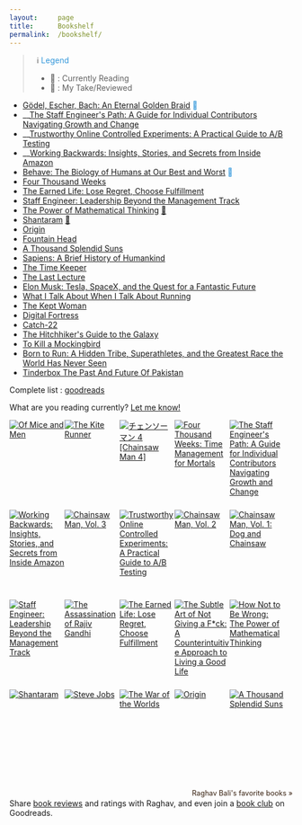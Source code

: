 ```yaml
---
layout:     page
title:      Bookshelf
permalink:  /bookshelf/
---
```


<style type="text/css">
    strong {
        color: #3498db;
        font-weight: 400;
    }
    blockquote {
        padding: 0px 23px;
    }
</style>


>  ℹ️ __Legend__
> - &#128214; : Currently Reading
> - 🔖 : My Take/Reviewed

- __[Gödel, Escher, Bach: An Eternal Golden Braid](https://www.goodreads.com/book/show/24113.G_del_Escher_Bach) &#128214;__
- __[The Staff Engineer's Path: A Guide for Individual Contributors Navigating Growth and Change](https://www.goodreads.com/book/show/61058107-the-staff-engineer-s-path)
- __[Trustworthy Online Controlled Experiments: A Practical Guide to A/B Testing](https://www.goodreads.com/book/show/51635906-trustworthy-online-controlled-experiments)
- __[Working Backwards: Insights, Stories, and Secrets from Inside Amazon](https://www.goodreads.com/book/show/53138083-working-backwards)
- __[Behave: The Biology of Humans at Our Best and Worst](https://www.goodreads.com/book/show/31170723-behave) &#128214;__
- [Four Thousand Weeks](https://www.goodreads.com/book/show/54785515-four-thousand-weeks)
- [The Earned Life: Lose Regret, Choose Fulfillment](https://www.goodreads.com/book/show/58735020-the-earned-life)
- [Staff Engineer: Leadership Beyond the Management Track](https://www.goodreads.com/book/show/56481725-staff-engineer)
- [The Power of Mathematical Thinking](https://www.goodreads.com/book/show/18693884-how-not-to-be-wrong) [🔖](https://medium.com/@Rghv_Bali/my-take-on-how-not-to-be-wrong-5c1a91d79abc)
- [Shantaram](https://www.goodreads.com/book/show/33600.Shantaram)  [🔖](https://medium.com/@Rghv_Bali/my-take-on-shantaram-ae02d7a6b1a3)
- [Origin](https://www.goodreads.com/book/show/32315293-origin)
- [Fountain Head](https://www.goodreads.com/book/show/2122.The_Fountainhead)
- [A Thousand Splendid Suns](https://www.goodreads.com/book/show/128029.A_Thousand_Splendid_Suns)
- [Sapiens: A Brief History of Humankind](https://www.goodreads.com/book/show/23692271-sapiens)
- [The Time Keeper](https://www.goodreads.com/book/show/13624688-the-time-keeper)
- [The Last Lecture](https://www.goodreads.com/book/show/40611510-the-last-lecture)
- [Elon Musk: Tesla, SpaceX, and the Quest for a Fantastic Future](https://www.goodreads.com/book/show/25541028-elon-musk)
- [What I Talk About When I Talk About Running](https://www.goodreads.com/book/show/4352812-what-i-talk-about-when-i-talk-about-running)
- [The Kept Woman](https://www.goodreads.com/book/show/28374062-the-kept-woman)
- [Digital Fortress](https://www.goodreads.com/book/show/11125.Digital_Fortress)
- [Catch-22](https://www.goodreads.com/book/show/168668.Catch_22)
- [The Hitchhiker's Guide to the Galaxy](https://www.goodreads.com/book/show/386162.The_Hitchhiker_s_Guide_to_the_Galaxy)
- [To Kill a Mockingbird](https://www.goodreads.com/book/show/8045416-to-kill-a-mockingbird)
- [Born to Run: A Hidden Tribe, Superathletes, and the Greatest Race the World Has Never Seen](https://www.goodreads.com/book/show/6289283-born-to-run)
- [Tinderbox The Past And Future Of Pakistan](https://www.goodreads.com/book/show/10318275-tinderbox-the-past-and-future-of-pakistan)



Complete list : [goodreads](https://www.goodreads.com/review/list/87723774-raghav-bali?ref=nav_mybooks&shelf=read&sort=date_read)

What are you reading currently? [Let me know!](https://twitter.com/rghv_bali)

<style type="text/css" media="screen">
        .gr_grid_container {
          /* customize grid container div here. eg: width: 500px; */
        }

        .gr_grid_book_container {
          /* customize book cover container div here */
          float: left;
          width: 98px;
          height: 160px;
          padding: 0px 0px;
          overflow: hidden;
        }
</style>
<div id="gr_grid_widget_1746707715">
        <!-- Show static html as a placeholder in case js is not enabled - javascript include will override this if things work -->
          <div class="gr_grid_container">
    <div class="gr_grid_book_container"><a title="Of Mice and Men" rel="nofollow" href="https://www.goodreads.com/book/show/890.Of_Mice_and_Men"><img alt="Of Mice and Men" border="0" src="https://i.gr-assets.com/images/S/compressed.photo.goodreads.com/books/1511302904l/890._SX98_.jpg" /></a></div>
    <div class="gr_grid_book_container"><a title="The Kite Runner" rel="nofollow" href="https://www.goodreads.com/book/show/77203.The_Kite_Runner"><img alt="The Kite Runner" border="0" src="https://i.gr-assets.com/images/S/compressed.photo.goodreads.com/books/1579036753l/77203._SY160_.jpg" /></a></div>
    <div class="gr_grid_book_container"><a title="チェンソーマン 4 [Chainsaw Man 4]" rel="nofollow" href="https://www.goodreads.com/book/show/49966677-4-chainsaw-man-4"><img alt="チェンソーマン 4 [Chainsaw Man 4]" border="0" src="https://i.gr-assets.com/images/S/compressed.photo.goodreads.com/books/1570033159l/49966677._SX98_SY160_.jpg" /></a></div>
    <div class="gr_grid_book_container"><a title="Four Thousand Weeks: Time Management for Mortals" rel="nofollow" href="https://www.goodreads.com/book/show/54785515-four-thousand-weeks"><img alt="Four Thousand Weeks: Time Management for Mortals" border="0" src="https://i.gr-assets.com/images/S/compressed.photo.goodreads.com/books/1627425434l/54785515._SX98_.jpg" /></a></div>
    <div class="gr_grid_book_container"><a title="The Staff Engineer's Path: A Guide for Individual Contributors Navigating Growth and Change" rel="nofollow" href="https://www.goodreads.com/book/show/61058107-the-staff-engineer-s-path"><img alt="The Staff Engineer's Path: A Guide for Individual Contributors Navigating Growth and Change" border="0" src="https://i.gr-assets.com/images/S/compressed.photo.goodreads.com/books/1661205628l/61058107._SX98_.jpg" /></a></div>
    <div class="gr_grid_book_container"><a title="Working Backwards: Insights, Stories, and Secrets from Inside Amazon" rel="nofollow" href="https://www.goodreads.com/book/show/53138083-working-backwards"><img alt="Working Backwards: Insights, Stories, and Secrets from Inside Amazon" border="0" src="https://i.gr-assets.com/images/S/compressed.photo.goodreads.com/books/1606707026l/53138083._SX98_.jpg" /></a></div>
    <div class="gr_grid_book_container"><a title="Chainsaw Man, Vol. 3" rel="nofollow" href="https://www.goodreads.com/book/show/54303329-chainsaw-man-vol-3"><img alt="Chainsaw Man, Vol. 3" border="0" src="https://i.gr-assets.com/images/S/compressed.photo.goodreads.com/books/1606066788l/54303329._SX98_.jpg" /></a></div>
    <div class="gr_grid_book_container"><a title="Trustworthy Online Controlled Experiments: A Practical Guide to A/B Testing" rel="nofollow" href="https://www.goodreads.com/book/show/51635906-trustworthy-online-controlled-experiments"><img alt="Trustworthy Online Controlled Experiments: A Practical Guide to A/B Testing" border="0" src="https://i.gr-assets.com/images/S/compressed.photo.goodreads.com/books/1580806782l/51635906._SX98_SY160_.jpg" /></a></div>
    <div class="gr_grid_book_container"><a title="Chainsaw Man, Vol. 2" rel="nofollow" href="https://www.goodreads.com/book/show/51323367-chainsaw-man-vol-2"><img alt="Chainsaw Man, Vol. 2" border="0" src="https://i.gr-assets.com/images/S/compressed.photo.goodreads.com/books/1595770794l/51323367._SX98_.jpg" /></a></div>
    <div class="gr_grid_book_container"><a title="Chainsaw Man, Vol. 1: Dog and Chainsaw" rel="nofollow" href="https://www.goodreads.com/book/show/55575967-chainsaw-man-vol-1"><img alt="Chainsaw Man, Vol. 1: Dog and Chainsaw" border="0" src="https://i.gr-assets.com/images/S/compressed.photo.goodreads.com/books/1617389215l/55575967._SX98_.jpg" /></a></div>
    <div class="gr_grid_book_container"><a title="Staff Engineer: Leadership Beyond the Management Track" rel="nofollow" href="https://www.goodreads.com/book/show/56481725-staff-engineer"><img alt="Staff Engineer: Leadership Beyond the Management Track" border="0" src="https://i.gr-assets.com/images/S/compressed.photo.goodreads.com/books/1609348975l/56481725._SX98_.jpg" /></a></div>
    <div class="gr_grid_book_container"><a title="The Assassination of Rajiv Gandhi" rel="nofollow" href="https://www.goodreads.com/book/show/31455657-the-assassination-of-rajiv-gandhi"><img alt="The Assassination of Rajiv Gandhi" border="0" src="https://i.gr-assets.com/images/S/compressed.photo.goodreads.com/books/1471320569l/31455657._SX98_.jpg" /></a></div>
    <div class="gr_grid_book_container"><a title="The Earned Life: Lose Regret, Choose Fulfillment" rel="nofollow" href="https://www.goodreads.com/book/show/58735020-the-earned-life"><img alt="The Earned Life: Lose Regret, Choose Fulfillment" border="0" src="https://i.gr-assets.com/images/S/compressed.photo.goodreads.com/books/1636977926l/58735020._SX98_.jpg" /></a></div>
    <div class="gr_grid_book_container"><a title="The Subtle Art of Not Giving a F*ck: A Counterintuitive Approach to Living a Good Life" rel="nofollow" href="https://www.goodreads.com/book/show/28257707-the-subtle-art-of-not-giving-a-f-ck"><img alt="The Subtle Art of Not Giving a F*ck: A Counterintuitive Approach to Living a Good Life" border="0" src="https://i.gr-assets.com/images/S/compressed.photo.goodreads.com/books/1465761302l/28257707._SX98_.jpg" /></a></div>
    <div class="gr_grid_book_container"><a title="How Not to Be Wrong: The Power of Mathematical Thinking" rel="nofollow" href="https://www.goodreads.com/book/show/18693884-how-not-to-be-wrong"><img alt="How Not to Be Wrong: The Power of Mathematical Thinking" border="0" src="https://i.gr-assets.com/images/S/compressed.photo.goodreads.com/books/1387726285l/18693884._SX98_.jpg" /></a></div>
    <div class="gr_grid_book_container"><a title="Shantaram" rel="nofollow" href="https://www.goodreads.com/book/show/33600.Shantaram"><img alt="Shantaram" border="0" src="https://i.gr-assets.com/images/S/compressed.photo.goodreads.com/books/1333482282l/33600._SX98_.jpg" /></a></div>
    <div class="gr_grid_book_container"><a title="Steve Jobs" rel="nofollow" href="https://www.goodreads.com/book/show/11084145-steve-jobs"><img alt="Steve Jobs" border="0" src="https://i.gr-assets.com/images/S/compressed.photo.goodreads.com/books/1511288482l/11084145._SX98_.jpg" /></a></div>
    <div class="gr_grid_book_container"><a title="The War of the Worlds" rel="nofollow" href="https://www.goodreads.com/book/show/8909.The_War_of_the_Worlds"><img alt="The War of the Worlds" border="0" src="https://i.gr-assets.com/images/S/compressed.photo.goodreads.com/books/1320391644l/8909._SX98_.jpg" /></a></div>
    <div class="gr_grid_book_container"><a title="Origin (Robert Langdon, #5)" rel="nofollow" href="https://www.goodreads.com/book/show/32315293-origin"><img alt="Origin" border="0" src="https://i.gr-assets.com/images/S/compressed.photo.goodreads.com/books/1498794232l/32315293._SX98_.jpg" /></a></div>
    <div class="gr_grid_book_container"><a title="A Thousand Splendid Suns" rel="nofollow" href="https://www.goodreads.com/book/show/128029.A_Thousand_Splendid_Suns"><img alt="A Thousand Splendid Suns" border="0" src="https://i.gr-assets.com/images/S/compressed.photo.goodreads.com/books/1655336738l/128029._SX98_.jpg" /></a></div>
    <br style="clear: both"/><br/><a class="gr_grid_branding" style="font-size: .9em; color: #382110; text-decoration: none; float: right; clear: both" rel="nofollow" href="https://www.goodreads.com/user/show/87723774-raghav-bali">Raghav Bali's favorite books »</a>
  <noscript><br/>Share <a rel="nofollow" href="/">book reviews</a> and ratings with Raghav, and even join a <a rel="nofollow" href="/group">book club</a> on Goodreads.</noscript>
  </div>

</div>
<script src="https://www.goodreads.com/review/grid_widget/87723774.Raghav's%20bookshelf:%20read?cover_size=medium&hide_link=&hide_title=true&num_books=100&order=d&shelf=read&sort=date_added&widget_id=1746707715" type="text/javascript" charset="utf-8"></script>





